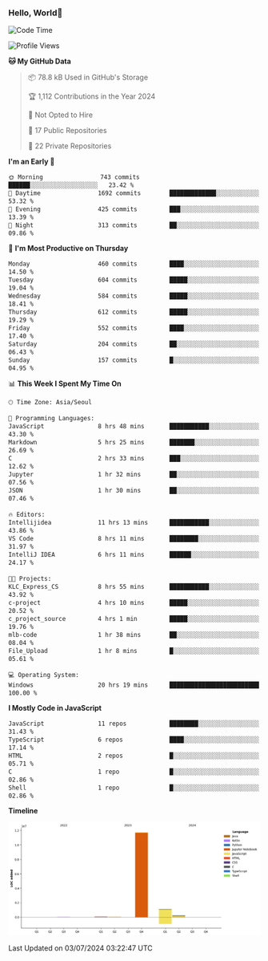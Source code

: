 
### Hello, World🐤

<!--START_SECTION:waka-->
![Code Time](http://img.shields.io/badge/Code%20Time-460%20hrs%2048%20mins-blue)

![Profile Views](http://img.shields.io/badge/Profile%20Views-36-blue)

**🐱 My GitHub Data** 

> 📦 78.8 kB Used in GitHub's Storage 
 > 
> 🏆 1,112 Contributions in the Year 2024
 > 
> 🚫 Not Opted to Hire
 > 
> 📜 17 Public Repositories 
 > 
> 🔑 22 Private Repositories 
 > 
**I'm an Early 🐤** 

```text
🌞 Morning                743 commits         ██████░░░░░░░░░░░░░░░░░░░   23.42 % 
🌆 Daytime                1692 commits        █████████████░░░░░░░░░░░░   53.32 % 
🌃 Evening                425 commits         ███░░░░░░░░░░░░░░░░░░░░░░   13.39 % 
🌙 Night                  313 commits         ██░░░░░░░░░░░░░░░░░░░░░░░   09.86 % 
```
📅 **I'm Most Productive on Thursday** 

```text
Monday                   460 commits         ████░░░░░░░░░░░░░░░░░░░░░   14.50 % 
Tuesday                  604 commits         █████░░░░░░░░░░░░░░░░░░░░   19.04 % 
Wednesday                584 commits         █████░░░░░░░░░░░░░░░░░░░░   18.41 % 
Thursday                 612 commits         █████░░░░░░░░░░░░░░░░░░░░   19.29 % 
Friday                   552 commits         ████░░░░░░░░░░░░░░░░░░░░░   17.40 % 
Saturday                 204 commits         ██░░░░░░░░░░░░░░░░░░░░░░░   06.43 % 
Sunday                   157 commits         █░░░░░░░░░░░░░░░░░░░░░░░░   04.95 % 
```


📊 **This Week I Spent My Time On** 

```text
🕑︎ Time Zone: Asia/Seoul

💬 Programming Languages: 
JavaScript               8 hrs 48 mins       ███████████░░░░░░░░░░░░░░   43.30 % 
Markdown                 5 hrs 25 mins       ███████░░░░░░░░░░░░░░░░░░   26.69 % 
C                        2 hrs 33 mins       ███░░░░░░░░░░░░░░░░░░░░░░   12.62 % 
Jupyter                  1 hr 32 mins        ██░░░░░░░░░░░░░░░░░░░░░░░   07.56 % 
JSON                     1 hr 30 mins        ██░░░░░░░░░░░░░░░░░░░░░░░   07.46 % 

🔥 Editors: 
Intellijidea             11 hrs 13 mins      ███████████░░░░░░░░░░░░░░   43.86 % 
VS Code                  8 hrs 11 mins       ████████░░░░░░░░░░░░░░░░░   31.97 % 
IntelliJ IDEA            6 hrs 11 mins       ██████░░░░░░░░░░░░░░░░░░░   24.17 % 

🐱‍💻 Projects: 
KLC_Express_CS           8 hrs 55 mins       ███████████░░░░░░░░░░░░░░   43.92 % 
c-project                4 hrs 10 mins       █████░░░░░░░░░░░░░░░░░░░░   20.52 % 
c_project_source         4 hrs 1 min         █████░░░░░░░░░░░░░░░░░░░░   19.76 % 
mlb-code                 1 hr 38 mins        ██░░░░░░░░░░░░░░░░░░░░░░░   08.04 % 
File_Upload              1 hr 8 mins         █░░░░░░░░░░░░░░░░░░░░░░░░   05.61 % 

💻 Operating System: 
Windows                  20 hrs 19 mins      █████████████████████████   100.00 % 
```

**I Mostly Code in JavaScript** 

```text
JavaScript               11 repos            ████████░░░░░░░░░░░░░░░░░   31.43 % 
TypeScript               6 repos             ████░░░░░░░░░░░░░░░░░░░░░   17.14 % 
HTML                     2 repos             █░░░░░░░░░░░░░░░░░░░░░░░░   05.71 % 
C                        1 repo              █░░░░░░░░░░░░░░░░░░░░░░░░   02.86 % 
Shell                    1 repo              █░░░░░░░░░░░░░░░░░░░░░░░░   02.86 % 
```



**Timeline**

![Lines of Code chart](https://raw.githubusercontent.com/jilpoom/jilpoom/main/assets/bar_graph.png)


 Last Updated on 03/07/2024 03:22:47 UTC
<!--END_SECTION:waka-->
